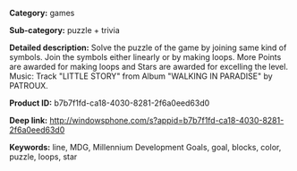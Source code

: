 **Category:** games

**Sub-category:** puzzle + trivia

**Detailed description:**
Solve the puzzle of the game by joining same kind of symbols. Join the symbols either linearly or by making loops. More Points are awarded for making loops and Stars are awarded for excelling the level.
Music: Track "LITTLE STORY" from Album "WALKING IN PARADISE" by PATROUX.

**Product ID:** b7b7f1fd-ca18-4030-8281-2f6a0eed63d0

**Deep link:** http://windowsphone.com/s?appid=b7b7f1fd-ca18-4030-8281-2f6a0eed63d0

**Keywords:** line, MDG, Millennium Development Goals, goal, blocks, color, puzzle, loops, star
